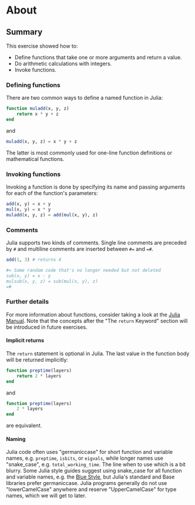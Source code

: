 # About

## Summary

This exercise showed how to:

- Define functions that take one or more arguments and return a value.
- Do arithmetic calculations with integers.
- Invoke functions.

### Defining functions

There are two common ways to define a named function in Julia:

```julia
function muladd(x, y, z)
    return x * y + z
end
```

and

```julia
muladd(x, y, z) = x * y + z
```

The latter is most commonly used for one-line function definitions or mathematical functions.

### Invoking functions

Invoking a function is done by specifying its name and passing arguments for each of the function's parameters:

```julia
add(x, y) = x + y
mul(x, y) = x * y
muladd(x, y, z) = add(mul(x, y), z)
```

### Comments

Julia supports two kinds of comments.
Single line comments are preceded by `#` and multiline comments are inserted between `#=` and `=#`.

```julia
add(1, 3) # returns 4

#= Some random code that's no longer needed but not deleted
sub(x, y) = x - y
mulsub(x, y, z) = sub(mul(x, y), z)
=#
```

### Further details

For more information about functions, consider taking a look at the [Julia Manual][functions]. Note that the concepts after the "The `return` Keyword" section will be introduced in future exercises.

#### Implicit returns

The `return` statement is optional in Julia.
The last value in the function body will be returned implicitly:

```julia
function preptime(layers)
    return 2 * layers
end
```

and

```julia
function preptime(layers)
    2 * layers
end
```

are equivalent.

#### Naming

Julia code often uses "germaniccase" for short function and variable names, e.g. `preptime`, `isbits`, or `eigvals`, while longer names use "snake_case", e.g. `total_working_time`.
The line when to use which is a bit blurry.
Some Julia style guides suggest using snake_case for all function and variable names, e.g. the [Blue Style][blue-style], but Julia's standard and Base libraries prefer germaniccase.
Julia programs generally do not use "lowerCamelCase" anywhere and reserve "UpperCamelCase" for type names, which we will get to later.

[blue-style]: https://github.com/invenia/BlueStyle
[functions]: https://docs.julialang.org/en/v1/manual/functions/
